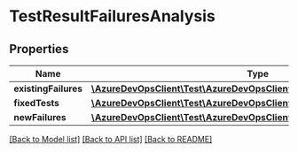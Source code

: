# TestResultFailuresAnalysis

## Properties
Name | Type | Description | Notes
------------ | ------------- | ------------- | -------------
**existingFailures** | [**\AzureDevOpsClient\Test\AzureDevOpsClient\Test\Model\TestFailureDetails**](TestFailureDetails.md) |  | [optional] 
**fixedTests** | [**\AzureDevOpsClient\Test\AzureDevOpsClient\Test\Model\TestFailureDetails**](TestFailureDetails.md) |  | [optional] 
**newFailures** | [**\AzureDevOpsClient\Test\AzureDevOpsClient\Test\Model\TestFailureDetails**](TestFailureDetails.md) |  | [optional] 

[[Back to Model list]](../README.md#documentation-for-models) [[Back to API list]](../README.md#documentation-for-api-endpoints) [[Back to README]](../README.md)


